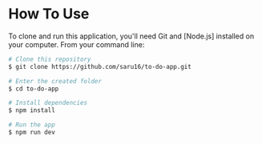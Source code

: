 # How To Use

To clone and run this application, you'll need Git and [Node.js] installed on your computer. From your command line:

```bash
# Clone this repository
$ git clone https://github.com/saru16/to-do-app.git

# Enter the created folder
$ cd to-do-app

# Install dependencies
$ npm install

# Run the app
$ npm run dev
